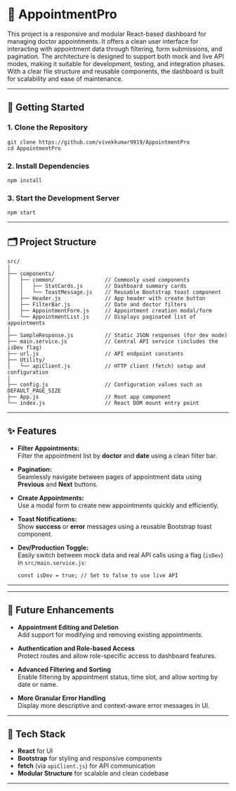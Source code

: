 # 🏥 AppointmentPro

This project is a responsive and modular React-based dashboard for managing doctor appointments. It offers a clean user interface for interacting with appointment data through filtering, form submissions, and pagination. The architecture is designed to support both mock and live API modes, making it suitable for development, testing, and integration phases. With a clear file structure and reusable components, the dashboard is built for scalability and ease of maintenance.


---

## 🚀 Getting Started

### 1. Clone the Repository

```
git clone https://github.com/vivekkumar9919/AppointmentPro
cd AppointmentPro
```

### 2. Install Dependencies

```
npm install
```

### 3. Start the Development Server

```
npm start
```

---

## 🗂️ Project Structure

```plaintext
src/
│
├── components/                
│   ├── common/                // Commonly used components
│   │   ├── StatCards.js       // Dashboard summary cards
│   │   └── ToastMessage.js    // Reusable Bootstrap toast component
│   ├── Header.js              // App header with create button
│   ├── FilterBar.js           // Date and doctor filters
│   ├── AppointmentForm.js     // Appointment creation modal/form
│   └── AppointmentList.js     // Displays paginated list of appointments
│
├── SampleResponse.js          // Static JSON responses (for dev mode)
├── main.service.js            // Central API service (includes the isDev flag)
├── url.js                     // API endpoint constants
├── Utility/
│   └── apiClient.js           // HTTP client (fetch) setup and configuration
│
├── config.js                  // Configuration values such as DEFAULT_PAGE_SIZE
├── App.js                     // Root app component
└── index.js                   // React DOM mount entry point
```

----
## ✨ Features

- **Filter Appointments:**  
  Filter the appointment list by **doctor** and **date** using a clean filter bar.

- **Pagination:**  
  Seamlessly navigate between pages of appointment data using **Previous** and **Next** buttons.

- **Create Appointments:**  
  Use a modal form to create new appointments quickly and efficiently.

- **Toast Notifications:**  
  Show **success** or **error** messages using a reusable Bootstrap toast component.

- **Dev/Production Toggle:**  
  Easily switch between mock data and real API calls using a flag (`isDev`) in `src/main.service.js`:
  
  ```
  const isDev = true; // Set to false to use live API
  ```

---


---

## 🧪 Future Enhancements

- **Appointment Editing and Deletion**  
  Add support for modifying and removing existing appointments.

- **Authentication and Role-based Access**  
  Protect routes and allow role-specific access to dashboard features.

- **Advanced Filtering and Sorting**  
  Enable filtering by appointment status, time slot, and allow sorting by date or name.

- **More Granular Error Handling**  
  Display more descriptive and context-aware error messages in UI.

---

## 🔧 Tech Stack

- **React** for UI
- **Bootstrap** for styling and responsive components
- **fetch** (via `apiClient.js`) for API communication
- **Modular Structure** for scalable and clean codebase

---
